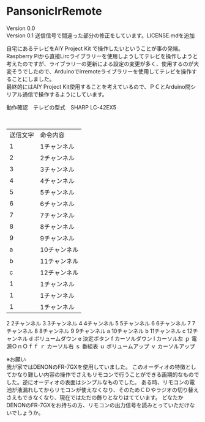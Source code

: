 # PansonicIrRemote

Version 0.0  
Version 0.1 送信信号で間違った部分の修正をしています。LICENSE.mdを追加

自宅にあるテレビをAIY Project Kit で操作したいということが事の発端。  
Raspberry Piから直接Lircライブラリーを使用しようしてテレビを操作しようと考えたのですが、ライブラリーの更新による設定の変更が多く、使用するのが大変そうでしたので、Arduinoでirremoteライブラリーを使用してテレビを操作することにしました。  
最終的にはAIY Project Kit使用することを考えているので、ＰＣとArduino間シリアル通信で操作するようにしています。  

動作確認　テレビの型式　SHARP LC-42EX5  
<table>
  <tr>
    <td>送信文字</td>
    <td>命令内容</td>
 </tr>
  <tr>
    <td>1</td>
    <td>1チャンネル</td>
 </tr>
  <tr>
    <td>2</td>
    <td>2チャンネル</td>
 </tr>
  <tr>
    <td>3</td>
    <td>3チャンネル</td>
 </tr>
  <tr>
    <td>4</td>
    <td>4チャンネル</td>
 </tr>
  <tr>
    <td>5</td>
    <td>5チャンネル</td>
 </tr>
  <tr>
    <td>6</td>
    <td>6チャンネル</td>
 </tr>
  <tr>
    <td>7</td>
    <td>7チャンネル</td>
 </tr>
  <tr>
    <td>8</td>
    <td>8チャンネル</td>
 </tr>
  <tr>
    <td>9</td>
    <td>9チャンネル</td>
 </tr>
  <tr>
    <td>a</td>
    <td>10チャンネル</td>
 </tr>
  <tr>
    <td>b</td>
    <td>11チャンネル</td>
 </tr>
  <tr>
    <td>c</td>
    <td>12チャンネル</td>
 </tr>
  <tr>
    <td>1</td>
    <td>1チャンネル</td>
 </tr>
  <tr>
    <td>1</td>
    <td>1チャンネル</td>
 </tr>
  <tr>
    <td>1</td>
    <td>1チャンネル</td>
 </tr>
</table>
2			2チャンネル  
3			3チャンネル  
4			4チャンネル  
5			5チャンネル  
6			6チャンネル  
7			7チャンネル  
8			8チャンネル  
9			9チャンネル  
a			10チャンネル  
b			11チャンネル  
c			12チャンネル  
d			ボリュームダウン  
e			決定ボタン  
f			カーソルダウン  
l			カーソル左  
ｐ			電源ＯｎＯｆｆ  
ｒ			カーソル右  
ｓ			番組表  
ｕ			ボリュームアップ  
ｖ			カーソルアップ  

※お願い  
 我が家ではDENONのFR-7GXを使用していました。
このオーディオの特徴としてかなり難しい内容の操作でさえもリモコンで行うことができる画期的なものでした。逆にオーディオの表面はシンプルなものでした。
ある時、リモコンの電池が液漏れしてからリモコンが使えなくなり、そのためＣＤやラジオの切り替えさえもできなくなり、現在ではただの飾りとなりはてています。
どなたかDENONのFR-7GXをお持ちの方、リモコンの出力信号を読みとっていただけないでしょうか。  

